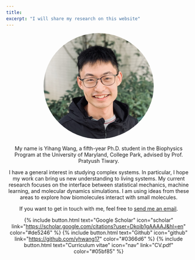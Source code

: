 ```yaml
---
title: 
excerpt: "I will share my research on this website"
---
```


<a><center><img class="center" src="assets/img/YH.jpg" height="auto" width="300" style="border-radius:50%"><center>

My name is Yihang Wang, a fifth-year Ph.D. student in the Biophysics Program at the University of Maryland, College Park, advised by Prof. Pratyush Tiwary. 

I have a general interest in studying complex systems. In particular, I hope my work can bring us new understanding to living systems. My current research focuses on the interface between statistical mechanics, machine learning, and molecular dynamics simulations. I am using ideas from these areas to explore how biomolecules interact with small molecules. 

If you want to get in touch with me, feel free to [send me an email](mailto:yhwang17@terpmail.umd.edu).

{% include button.html text="Google Scholar" icon="scholar" link="https://scholar.google.com/citations?user=Dkoib1gAAAAJ&hl=en" color="#de5246" %} {% include button.html text="Github" icon="github" link="https://github.com/yhwang17" color="#0366d6" %} {% include button.html text="Curriculum vitae" icon="nav" link="CV.pdf" color="#05bf85" %} 
